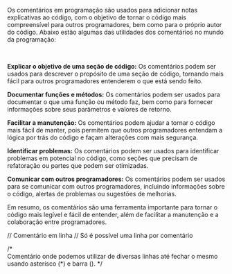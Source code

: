 Os comentários em programação são usados para adicionar notas explicativas ao código, com o objetivo de tornar o código mais compreensível para outros programadores, bem como para o próprio autor do código. Abaixo estão algumas das utilidades dos comentários no mundo da programação:

</br>

__Explicar o objetivo de uma seção de código:__ Os comentários podem ser usados para descrever o propósito de uma seção de código, tornando mais fácil para outros programadores entenderem o que está sendo feito.

__Documentar funções e métodos:__ Os comentários podem ser usados para documentar o que uma função ou método faz, bem como para fornecer informações sobre seus parâmetros e valores de retorno.

__Facilitar a manutenção:__ Os comentários podem ajudar a tornar o código mais fácil de manter, pois permitem que outros programadores entendam a lógica por trás do código e façam alterações com mais segurança.

__Identificar problemas:__ Os comentários podem ser usados para identificar problemas em potencial no código, como seções que precisam de refatoração ou partes que podem ser otimizadas.

__Comunicar com outros programadores:__ Os comentários podem ser usados para se comunicar com outros programadores, incluindo informações sobre o código, alertas de problemas ou sugestões de melhorias.

Em resumo, os comentários são uma ferramenta importante para tornar o código mais legível e fácil de entender, além de facilitar a manutenção e a colaboração entre programadores.


// Comentário em linha
// Só é possível uma linha por comentário 


/*  
    Comentário onde podemos utilizar de diversas linhas
    até fechar o mesmo usando asterísco (*) e barra ().
*/